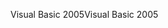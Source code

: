 <span data-ttu-id="9ca97-101">Visual Basic 2005</span><span class="sxs-lookup"><span data-stu-id="9ca97-101">Visual Basic 2005</span></span>
